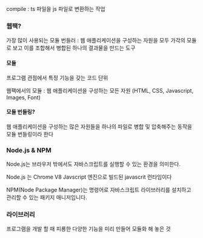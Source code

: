 compile : ts 파일을 js 파일로 변환하는 작업

### 웹팩?

가장 많이 사용되는 모듈 번들러 : 웹 애플리케이션을 구성하는 자원을 모두 가각의 모듈로 보고 이를 조합해서 병합된 하나의 결과물을 만드는 도구

#### 모듈

프로그램 관점에서 특정 기능을 갖는 코드 단위

웹팩에서의 모듈 : 웹 애플리케이션을 구성하는 모든 자원 (HTML, CSS, Javascript, Images, Font)

#### 모듈 번들링?

웹 애플리케이션을 구성하는 많은 자원들을 하나의 파일로 병합 및 압축해주는 동작을 모듈 번들링이라 한다

### Node.js & NPM

Node.js는 브라우저 밖에서도 자바스크립트를 실행할 수 있는 환경을 의미한다.

Node.js 는 Chrome V8 Javscript 엔진으로 빌드된 javascrit 런타임이다

NPM(Node Package Manager)는 명령어로 자바스크립트 라이브러리를 설치하고 관리할 수 있는 패키지 매니저입니다.

### 라이브러리

프로그램을 개발 할 때 피룡한 다양한 기능을 미리 만들어 모듈화 해 놓은 것
